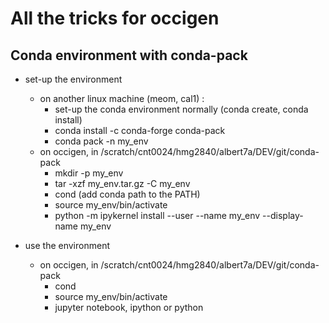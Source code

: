 # All the tricks for occigen

## Conda environment with conda-pack

  - set-up the environment
    - on another linux machine (meom, cal1) :
       - set-up the conda environment normally (conda create, conda install)
       - conda install -c conda-forge conda-pack
       - conda pack -n my_env
    - on occigen, in /scratch/cnt0024/hmg2840/albert7a/DEV/git/conda-pack
       - mkdir -p my_env
       - tar -xzf my_env.tar.gz -C my_env
       - cond (add conda path to the PATH)
       - source my_env/bin/activate
       - python -m ipykernel install --user --name my_env --display-name my_env

  - use the environment
    - on occigen, in /scratch/cnt0024/hmg2840/albert7a/DEV/git/conda-pack
       - cond
       - source my_env/bin/activate
       - jupyter notebook, ipython or python
